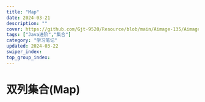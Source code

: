 ```yaml
---
title: "Map"
date: 2024-03-21
description: ""
cover: https://github.com/Gjt-9520/Resource/blob/main/Aimage-135/Aimage104.jpg?raw=true
tags: ["Java进阶","集合"]
category: "学习笔记"
updated: 2024-03-22
swiper_index:
top_group_index:
---
```


# 双列集合(Map)



